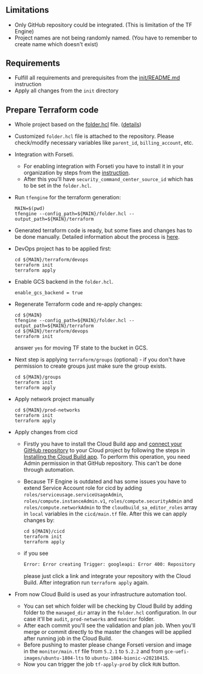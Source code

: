 #

## Limitations

* Only GitHub repository could be integrated. (This is limitation of the TF Engine)
* Project names are not being randomly named. (You have to remember to create name which doesn't exist)

## Requirements

* Fulfill all requirements and prerequisites from the [init/README.md](init/README.md) instruction
* Apply all changes from the `init` directory

## Prepare Terraform code

* Whole project based on the [folder.hcl](https://github.com/GoogleCloudPlatform/healthcare-data-protection-suite/blob/master/examples/tfengine/org_foundation.hcl) file. ([details](https://github.com/GoogleCloudPlatform/healthcare-data-protection-suite/tree/master/examples/tfengine))
* Customized `folder.hcl` file is attached to the repository. Please check/modify necessary variables like `parent_id`, `billing_account`, etc.

* Integration with Forseti.
  * For enabling integration with Forseti you have to install it in your organization by steps from the [instruction](https://forsetisecurity.org/docs/v2.23/configure/notifier/#cloud-scc-notification).
  * After this you'll have `security_command_center_source_id` which has to be set in the `folder.hcl`.

* Run `tfengine` for the terraform generation:

      MAIN=$(pwd)
      tfengine --config_path=${MAIN}/folder.hcl --output_path=${MAIN}/terraform

* Generated terraform code is ready, but some fixes and changes has to be done manually. Detailed information about the process is [here](https://github.com/GoogleCloudPlatform/healthcare-data-protection-suite/tree/master/docs/tfengine#usage).

* DevOps project has to be applied first:
  
      cd ${MAIN}/terraform/devops
      terraform init
      terraform apply

* Enable GCS backend in the `folder.hcl`.

      enable_gcs_backend = true

* Regenerate Terraform code and re-apply changes:

      cd ${MAIN}
      tfengine --config_path=${MAIN}/folder.hcl --output_path=${MAIN}/terraform
      cd ${MAIN}/terraform/devops
      terraform init

  answer `yes` for moving TF state to the bucket in GCS.

* Next step is applying `terraform/groups` (optional) - if you don't have permission to create groups just make sure the group exists.

      cd ${MAIN}/groups
      terraform init
      terraform apply


* Apply network project manually

      cd ${MAIN}/prod-networks
      terraform init
      terraform apply
  
* Apply changes from cicd

  * Firstly you have to install the Cloud Build app and
  [connect your GitHub repository](https://console.cloud.google.com/cloud-build/triggers/connect)
  to your Cloud project by following the steps in
  [Installing the Cloud Build app](https://cloud.google.com/cloud-build/docs/automating-builds/create-github-app-triggers#installing_the_cloud_build_app).
  To perform this operation, you need Admin permission in that GitHub repository. This can't be done through automation.

  * Because TF Engine is outdated and has some issues you have to extend Service Account role for cicd by adding `roles/serviceusage.serviceUsageAdmin`, `roles/compute.instanceAdmin.v1`,
    `roles/compute.securityAdmin` and `roles/compute.networkAdmin`
  to the `cloudbuild_sa_editor_roles` array in `local` variables in the `cicd/main.tf` file. After this we can apply changes by:
  
        cd ${MAIN}/cicd
        terraform init
        terraform apply

  * if you see

    ```bash
    Error: Error creating Trigger: googleapi: Error 400: Repository mapping does not exist. Please visit https://console.cloud.google.com/cloud-build/triggers/connect?project=... to connect a repository to your project
    ```
    please just click a link and integrate your repository with the Cloud Build. After integration run `terraform apply` again.

* From now Cloud Build is used as your infrastructure automation tool.
  * You can set which folder will be checking by Cloud Build
    by adding folder to the `managed_dir` array in the `folder.hcl` configuration. In our case it'll be `audit`, `prod-networks` and `monitor` folder.
  * After each commit you'll see the validation and plan job. When you'll merge or commit directly to the master the changes will be applied after running job in the Cloud Build.
  * Before pushing to master please change Forseti version and image in the `monitor/main.tf` file from `5.2.1` to `5.2.2` and from `gce-uefi-images/ubuntu-1804-lts` to `ubuntu-1804-bionic-v20210415`.
  * Now you can trigger the job `tf-apply-prod` by click `RUN` button.
